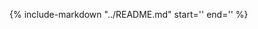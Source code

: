 {%
    include-markdown "../README.md"
    start='<!-- Intro -->'
    end='<!-- Installation -->'
%}